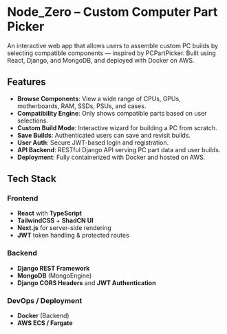 # Node_Zero – Custom Computer Part Picker


An interactive web app that allows users to assemble custom PC builds by selecting compatible components — inspired by PCPartPicker. Built using React, Django, and MongoDB, and deployed with Docker on AWS.

## Features

- **Browse Components**: View a wide range of CPUs, GPUs, motherboards, RAM, SSDs, PSUs, and cases.
- **Compatibility Engine**: Only shows compatible parts based on user selections.
- **Custom Build Mode**: Interactive wizard for building a PC from scratch.
- **Save Builds**: Authenticated users can save and revisit builds.
- **User Auth**: Secure JWT-based login and registration.
- **API Backend**: RESTful Django API serving PC part data and user builds.
- **Deployment**: Fully containerized with Docker and hosted on AWS.


## Tech Stack

### Frontend
- **React** with **TypeScript**
- **TailwindCSS** + **ShadCN UI**
- **Next.js** for server-side rendering
- **JWT** token handling & protected routes

### Backend
- **Django REST Framework**
- **MongoDB** (MongoEngine)
- **Django CORS Headers** and **JWT Authentication**

### DevOps / Deployment
- **Docker** (Backend)
- **AWS ECS / Fargate**
